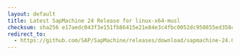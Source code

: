```yaml
---
layout: default
title: Latest SapMachine 24 Release for linux-x64-musl
checksum: sha256 e17aedc043f3e151fb86415e21e84e3c4fbc0052dc950855ed358cb649e6bdc3
redirect_to:
  - https://github.com/SAP/SapMachine/releases/download/sapmachine-24.0.1/sapmachine-jre-24.0.1_linux-x64-musl_bin.tar.gz
---
```

